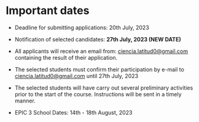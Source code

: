 # Important dates

 * Deadline for submitting applications: 20th July, 2023
   
 * Notification of selected candidates:  **27th July, 2023 (NEW DATE)** 
   
 * All applicants will receive an email from: ciencia.latitud0@gmail.com containing the result of their application.
   
 * The selected students must confirm their participation by e-mail to ciencia.latitud0@gmail.com until 27th July, 2023
   
 * The selected students will have carry out several preliminary activities prior to the start of the course. Instructions will be sent in a timely manner.
  
 * EPIC 3 School Dates: 14th - 18th August, 2023
